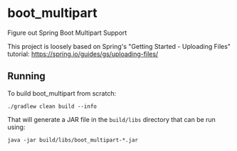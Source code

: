 # boot_multipart
Figure out Spring Boot Multipart Support

This project is loosely based on Spring's "Getting Started - Uploading Files" tutorial:  https://spring.io/guides/gs/uploading-files/

## Running

To build boot_multipart from scratch:

```
./gradlew clean build --info
```

That will generate a JAR file in the `build/libs` directory that can be run using:

```
java -jar build/libs/boot_multipart-*.jar
```

